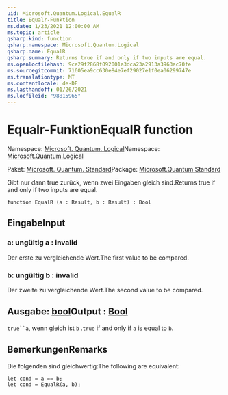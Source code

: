 ```yaml
---
uid: Microsoft.Quantum.Logical.EqualR
title: Equalr-Funktion
ms.date: 1/23/2021 12:00:00 AM
ms.topic: article
qsharp.kind: function
qsharp.namespace: Microsoft.Quantum.Logical
qsharp.name: EqualR
qsharp.summary: Returns true if and only if two inputs are equal.
ms.openlocfilehash: 9ce29f2868f092001a3dca23a2913a3963ac70fe
ms.sourcegitcommit: 71605ea9cc630e84e7ef29027e1f0ea06299747e
ms.translationtype: MT
ms.contentlocale: de-DE
ms.lasthandoff: 01/26/2021
ms.locfileid: "98815965"
---
```

# <a name="equalr-function"></a><span data-ttu-id="64bf0-102">Equalr-Funktion</span><span class="sxs-lookup"><span data-stu-id="64bf0-102">EqualR function</span></span>

<span data-ttu-id="64bf0-103">Namespace: [Microsoft. Quantum. Logical](xref:Microsoft.Quantum.Logical)</span><span class="sxs-lookup"><span data-stu-id="64bf0-103">Namespace: [Microsoft.Quantum.Logical](xref:Microsoft.Quantum.Logical)</span></span>

<span data-ttu-id="64bf0-104">Paket: [Microsoft. Quantum. Standard](https://nuget.org/packages/Microsoft.Quantum.Standard)</span><span class="sxs-lookup"><span data-stu-id="64bf0-104">Package: [Microsoft.Quantum.Standard](https://nuget.org/packages/Microsoft.Quantum.Standard)</span></span>


<span data-ttu-id="64bf0-105">Gibt nur dann true zurück, wenn zwei Eingaben gleich sind.</span><span class="sxs-lookup"><span data-stu-id="64bf0-105">Returns true if and only if two inputs are equal.</span></span>

```qsharp
function EqualR (a : Result, b : Result) : Bool
```


## <a name="input"></a><span data-ttu-id="64bf0-106">Eingabe</span><span class="sxs-lookup"><span data-stu-id="64bf0-106">Input</span></span>

### <a name="a--__invalidresult__"></a><span data-ttu-id="64bf0-107">a: __ungültig <Result>__</span><span class="sxs-lookup"><span data-stu-id="64bf0-107">a : __invalid<Result>__</span></span>

<span data-ttu-id="64bf0-108">Der erste zu vergleichende Wert.</span><span class="sxs-lookup"><span data-stu-id="64bf0-108">The first value to be compared.</span></span>


### <a name="b--__invalidresult__"></a><span data-ttu-id="64bf0-109">b: __ungültig <Result>__</span><span class="sxs-lookup"><span data-stu-id="64bf0-109">b : __invalid<Result>__</span></span>

<span data-ttu-id="64bf0-110">Der zweite zu vergleichende Wert.</span><span class="sxs-lookup"><span data-stu-id="64bf0-110">The second value to be compared.</span></span>



## <a name="output--bool"></a><span data-ttu-id="64bf0-111">Ausgabe: [bool](xref:microsoft.quantum.lang-ref.bool)</span><span class="sxs-lookup"><span data-stu-id="64bf0-111">Output : [Bool](xref:microsoft.quantum.lang-ref.bool)</span></span>

<span data-ttu-id="64bf0-112">`true``a`, wenn gleich ist `b` .</span><span class="sxs-lookup"><span data-stu-id="64bf0-112">`true` if and only if `a` is equal to `b`.</span></span>

## <a name="remarks"></a><span data-ttu-id="64bf0-113">Bemerkungen</span><span class="sxs-lookup"><span data-stu-id="64bf0-113">Remarks</span></span>

<span data-ttu-id="64bf0-114">Die folgenden sind gleichwertig:</span><span class="sxs-lookup"><span data-stu-id="64bf0-114">The following are equivalent:</span></span>

```qsharp
let cond = a == b;
let cond = EqualR(a, b);
```